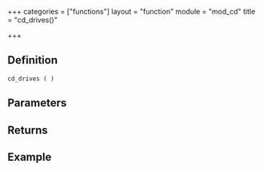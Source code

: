 +++
categories = ["functions"]
layout = "function"
module = "mod_cd"
title = "cd_drives()"

+++

## Definition

    cd_drives ( )

## Parameters

## Returns

## Example
